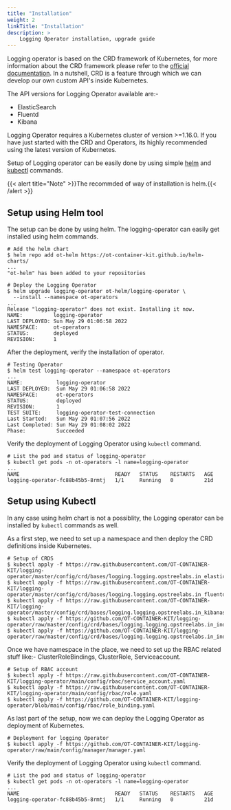 ```yaml
---
title: "Installation"
weight: 2
linkTitle: "Installation"
description: >
    Logging Operator installation, upgrade guide
---
```


Logging operator is based on the CRD framework of Kubernetes, for more information about the CRD framework please refer to the [official documentation](https://kubernetes.io/docs/concepts/extend-kubernetes/api-extension/custom-resources/). In a nutshell, CRD is a feature through which we can develop our own custom API's inside Kubernetes.

The API versions for Logging Operator available are:-

- ElasticSearch
- Fluentd
- Kibana

Logging Operator requires a Kubernetes cluster of version >=1.16.0. If you have just started with the CRD and Operators, its highly recommended using the latest version of Kubernetes.

Setup of Logging operator can be easily done by using simple [helm](https://helm.sh) and [kubectl](https://kubernetes.io/docs/reference/kubectl/overview/) commands.

{{< alert title="Note" >}}The recommded of way of installation is helm.{{< /alert >}}

## Setup using Helm tool

The setup can be done by using helm. The logging-operator can easily get installed using helm commands.

```shell
# Add the helm chart
$ helm repo add ot-helm https://ot-container-kit.github.io/helm-charts/
...
"ot-helm" has been added to your repositories
```

```shell
# Deploy the Logging Operator
$ helm upgrade logging-operator ot-helm/logging-operator \
  --install --namespace ot-operators
...
Release "logging-operator" does not exist. Installing it now.
NAME:          logging-operator
LAST DEPLOYED: Sun May 29 01:06:58 2022
NAMESPACE:     ot-operators
STATUS:        deployed
REVISION:      1
```

After the deployment, verify the installation of operator.

```shell
# Testing Operator
$ helm test logging-operator --namespace ot-operators
...
NAME:           logging-operator
LAST DEPLOYED:  Sun May 29 01:06:58 2022
NAMESPACE:      ot-operators
STATUS:         deployed
REVISION:       1
TEST SUITE:     logging-operator-test-connection
Last Started:   Sun May 29 01:07:56 2022
Last Completed: Sun May 29 01:08:02 2022
Phase:          Succeeded
```

Verify the deployment of Logging Operator using `kubectl` command.

```shell
# List the pod and status of logging-operator
$ kubectl get pods -n ot-operators -l name=logging-operator
...
NAME                               READY   STATUS    RESTARTS   AGE
logging-operator-fc88b45b5-8rmtj   1/1     Running   0          21d
```

## Setup using Kubectl

In any case using helm chart is not a possiblity, the Logging operator can be installed by `kubectl` commands as well.

As a first step, we need to set up a namespace and then deploy the CRD definitions inside Kubernetes.

```shell
# Setup of CRDS
$ kubectl apply -f https://raw.githubusercontent.com/OT-CONTAINER-KIT/logging-operator/master/config/crd/bases/logging.logging.opstreelabs.in_elasticsearches.yaml
$ kubectl apply -f https://raw.githubusercontent.com/OT-CONTAINER-KIT/logging-operator/master/config/crd/bases/logging.logging.opstreelabs.in_fluentds.yaml
$ kubectl apply -f https://raw.githubusercontent.com/OT-CONTAINER-KIT/logging-operator/master/config/crd/bases/logging.logging.opstreelabs.in_kibanas.yaml
$ kubectl apply -f https://github.com/OT-CONTAINER-KIT/logging-operator/raw/master/config/crd/bases/logging.logging.opstreelabs.in_indextemplates.yaml
$ kubectl apply -f https://github.com/OT-CONTAINER-KIT/logging-operator/raw/master/config/crd/bases/logging.logging.opstreelabs.in_indexlifecycles.yaml
```

Once we have namespace in the place, we need to set up the RBAC related stuff like:- ClusterRoleBindings, ClusterRole, Serviceaccount.

```shell
# Setup of RBAC account
$ kubectl apply -f https://raw.githubusercontent.com/OT-CONTAINER-KIT/logging-operator/main/config/rbac/service_account.yaml
$ kubectl apply -f https://raw.githubusercontent.com/OT-CONTAINER-KIT/logging-operator/main/config/rbac/role.yaml
$ kubectl apply -f https://github.com/OT-CONTAINER-KIT/logging-operator/blob/main/config/rbac/role_binding.yaml
```

As last part of the setup, now we can deploy the Logging Operator as deployment of Kubernetes.

```shell
# Deployment for logging Operator
$ kubectl apply -f https://github.com/OT-CONTAINER-KIT/logging-operator/raw/main/config/manager/manager.yaml
```

Verify the deployment of Logging Operator using `kubectl` command.

```shell
# List the pod and status of logging-operator
$ kubectl get pods -n ot-operators -l name=logging-operator
...
NAME                               READY   STATUS    RESTARTS   AGE
logging-operator-fc88b45b5-8rmtj   1/1     Running   0          21d
```
